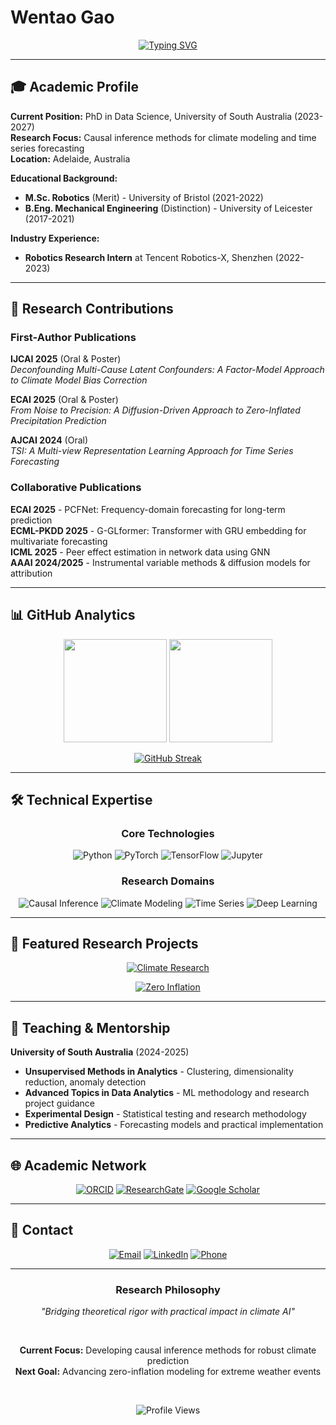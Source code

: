 # Wentao Gao

<div align="center">

[![Typing SVG](https://readme-typing-svg.herokuapp.com?font=JetBrains+Mono&size=18&duration=3000&pause=1000&color=2C3E50&center=true&vCenter=true&width=700&lines=PhD+Researcher+%7C+University+of+South+Australia;Causal+Inference+%2B+Climate+Modeling+%2B+Time+Series;Building+Robust+AI+for+Weather+%26+Climate+Prediction)](https://git.io/typing-svg)

</div>

---

## 🎓 Academic Profile

**Current Position:** PhD in Data Science, University of South Australia (2023-2027)  
**Research Focus:** Causal inference methods for climate modeling and time series forecasting  
**Location:** Adelaide, Australia  

**Educational Background:**
- **M.Sc. Robotics** (Merit) - University of Bristol (2021-2022)
- **B.Eng. Mechanical Engineering** (Distinction) - University of Leicester (2017-2021)

**Industry Experience:**
- **Robotics Research Intern** at Tencent Robotics-X, Shenzhen (2022-2023)

---

## 🔬 Research Contributions

### First-Author Publications

**IJCAI 2025** (Oral & Poster)  
*Deconfounding Multi-Cause Latent Confounders: A Factor-Model Approach to Climate Model Bias Correction*

**ECAI 2025** (Oral & Poster)  
*From Noise to Precision: A Diffusion-Driven Approach to Zero-Inflated Precipitation Prediction*

**AJCAI 2024** (Oral)  
*TSI: A Multi-view Representation Learning Approach for Time Series Forecasting*

### Collaborative Publications

**ECAI 2025** - PCFNet: Frequency-domain forecasting for long-term prediction  
**ECML-PKDD 2025** - G-GLformer: Transformer with GRU embedding for multivariate forecasting  
**ICML 2025** - Peer effect estimation in network data using GNN  
**AAAI 2024/2025** - Instrumental variable methods & diffusion models for attribution

---

## 📊 GitHub Analytics

<div align="center">

<img height="165em" src="https://github-readme-stats.vercel.app/api?username=Wentao-Gao&show_icons=true&theme=default&include_all_commits=true&count_private=true&hide_border=true&bg_color=ffffff&title_color=2C3E50&icon_color=34495E&text_color=2C3E50&custom_title=Research%20%26%20Development%20Stats"/>

<img height="165em" src="https://github-readme-stats.vercel.app/api/top-langs/?username=Wentao-Gao&layout=compact&theme=default&hide_border=true&bg_color=ffffff&title_color=2C3E50&text_color=2C3E50&custom_title=Primary%20Languages"/>

</div>

<div align="center">

[![GitHub Streak](https://streak-stats.demolab.com?user=Wentao-Gao&theme=default&hide_border=true&background=ffffff&stroke=2C3E50&ring=34495E&fire=2C3E50&currStreakNum=2C3E50&sideNums=2C3E50&currStreakLabel=2C3E50&sideLabels=2C3E50&dates=7F8C8D)](https://git.io/streak-stats)

</div>

---

## 🛠️ Technical Expertise

<div align="center">

### Core Technologies
![Python](https://img.shields.io/badge/Python-f8f9fa?style=flat&logo=python&logoColor=2C3E50&labelColor=ffffff&border=1px%20solid%20%232C3E50)
![PyTorch](https://img.shields.io/badge/PyTorch-f8f9fa?style=flat&logo=pytorch&logoColor=2C3E50&labelColor=ffffff)
![TensorFlow](https://img.shields.io/badge/TensorFlow-f8f9fa?style=flat&logo=tensorflow&logoColor=2C3E50&labelColor=ffffff)
![Jupyter](https://img.shields.io/badge/Jupyter-f8f9fa?style=flat&logo=jupyter&logoColor=2C3E50&labelColor=ffffff)

### Research Domains
![Causal Inference](https://img.shields.io/badge/Causal%20Inference-f8f9fa?style=flat&logoColor=2C3E50&labelColor=ffffff)
![Climate Modeling](https://img.shields.io/badge/Climate%20Modeling-f8f9fa?style=flat&logoColor=2C3E50&labelColor=ffffff)
![Time Series](https://img.shields.io/badge/Time%20Series-f8f9fa?style=flat&logoColor=2C3E50&labelColor=ffffff)
![Deep Learning](https://img.shields.io/badge/Deep%20Learning-f8f9fa?style=flat&logoColor=2C3E50&labelColor=ffffff)

</div>

---

## 🎯 Featured Research Projects

<div align="center">

[![Climate Research](https://github-readme-stats.vercel.app/api/pin/?username=Wentao-Gao&repo=Climate-Change-in-Data-Science&theme=default&hide_border=true&bg_color=ffffff&title_color=2C3E50&text_color=2C3E50&icon_color=34495E)](https://github.com/Wentao-Gao/Climate-Change-in-Data-Science)

[![Zero Inflation](https://github-readme-stats.vercel.app/api/pin/?username=Wentao-Gao&repo=Zero_inflation_data_simulation&theme=default&hide_border=true&bg_color=ffffff&title_color=2C3E50&text_color=2C3E50&icon_color=34495E)](https://github.com/Wentao-Gao/Zero_inflation_data_simulation)

</div>

---

## 🏫 Teaching & Mentorship

**University of South Australia** (2024-2025)
- **Unsupervised Methods in Analytics** - Clustering, dimensionality reduction, anomaly detection
- **Advanced Topics in Data Analytics** - ML methodology and research project guidance  
- **Experimental Design** - Statistical testing and research methodology
- **Predictive Analytics** - Forecasting models and practical implementation

---

## 🌐 Academic Network

<div align="center">

[![ORCID](https://img.shields.io/badge/ORCID-0000--0009--0009--8945--2946-f8f9fa?style=flat&logo=orcid&logoColor=2C3E50&labelColor=ffffff)](https://orcid.org/0009-0009-8945-2946)
[![ResearchGate](https://img.shields.io/badge/ResearchGate-Profile-f8f9fa?style=flat&logo=researchgate&logoColor=2C3E50&labelColor=ffffff)](https://www.researchgate.net/profile/Wentao-Gao)
[![Google Scholar](https://img.shields.io/badge/Google%20Scholar-Citations-f8f9fa?style=flat&logo=google-scholar&logoColor=2C3E50&labelColor=ffffff)](#)

</div>

---

## 📧 Contact

<div align="center">

[![Email](https://img.shields.io/badge/University-gaowy014@mymail.unisa.edu.au-f8f9fa?style=flat&logo=gmail&logoColor=2C3E50&labelColor=ffffff)](mailto:gaowy014@mymail.unisa.edu.au)
[![LinkedIn](https://img.shields.io/badge/LinkedIn-Professional%20Profile-f8f9fa?style=flat&logo=linkedin&logoColor=2C3E50&labelColor=ffffff)](https://www.linkedin.com/in/wentao-gao-941950227/)
[![Phone](https://img.shields.io/badge/Phone-+61%200492845510-f8f9fa?style=flat&logo=phone&logoColor=2C3E50&labelColor=ffffff)](tel:+61492845510)

</div>

---

<div align="center">

### Research Philosophy
*"Bridging theoretical rigor with practical impact in climate AI"*

<br/>

**Current Focus:** Developing causal inference methods for robust climate prediction  
**Next Goal:** Advancing zero-inflation modeling for extreme weather events

<br/>

![Profile Views](https://komarev.com/ghpvc/?username=Wentao-Gao&color=2C3E50&style=flat&label=Profile+Views)

</div>
